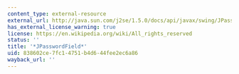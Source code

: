 ```yaml
---
content_type: external-resource
external_url: http://java.sun.com/j2se/1.5.0/docs/api/javax/swing/JPasswordField.AccessibleJPasswordField.html
has_external_license_warning: true
license: https://en.wikipedia.org/wiki/All_rights_reserved
status: ''
title: '*JPasswordField*'
uid: 838602ce-7fc1-4751-b4d6-44fee2ec6a86
wayback_url: ''
---
```

